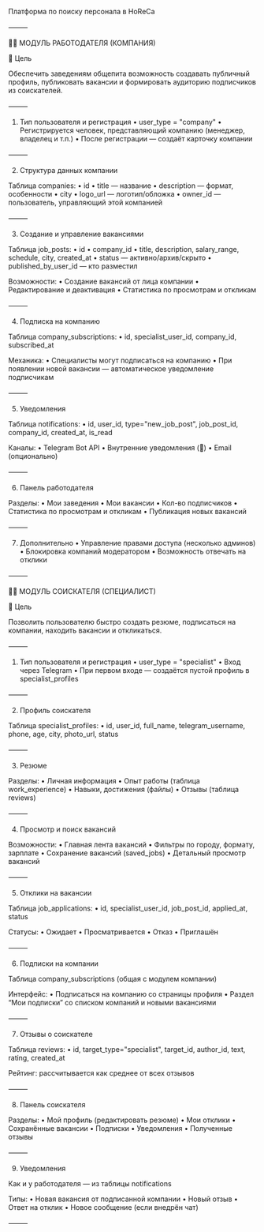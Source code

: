 Платформа по поиску персонала в HoReCa

⸻

👨‍💼 МОДУЛЬ РАБОТОДАТЕЛЯ (КОМПАНИЯ)

🎯 Цель

Обеспечить заведениям общепита возможность создавать публичный профиль, публиковать вакансии и формировать аудиторию подписчиков из соискателей.

⸻

1. Тип пользователя и регистрация
	•	user_type = "company"
	•	Регистрируется человек, представляющий компанию (менеджер, владелец и т.п.)
	•	После регистрации — создаёт карточку компании

⸻

2. Структура данных компании

Таблица companies:
	•	id
	•	title — название
	•	description — формат, особенности
	•	city
	•	logo_url — логотип/обложка
	•	owner_id — пользователь, управляющий этой компанией

⸻

3. Создание и управление вакансиями

Таблица job_posts:
	•	id
	•	company_id
	•	title, description, salary_range, schedule, city, created_at
	•	status — активно/архив/скрыто
	•	published_by_user_id — кто разместил

Возможности:
	•	Создание вакансий от лица компании
	•	Редактирование и деактивация
	•	Статистика по просмотрам и откликам

⸻

4. Подписка на компанию

Таблица company_subscriptions:
	•	id, specialist_user_id, company_id, subscribed_at

Механика:
	•	Специалисты могут подписаться на компанию
	•	При появлении новой вакансии — автоматическое уведомление подписчикам

⸻

5. Уведомления

Таблица notifications:
	•	id, user_id, type="new_job_post", job_post_id, company_id, created_at, is_read

Каналы:
	•	Telegram Bot API
	•	Внутренние уведомления (🔔)
	•	Email (опционально)

⸻

6. Панель работодателя

Разделы:
	•	Мои заведения
	•	Мои вакансии
	•	Кол-во подписчиков
	•	Статистика по просмотрам и откликам
	•	Публикация новых вакансий

⸻

7. Дополнительно
	•	Управление правами доступа (несколько админов)
	•	Блокировка компаний модератором
	•	Возможность отвечать на отклики

⸻

👷‍♂️ МОДУЛЬ СОИСКАТЕЛЯ (СПЕЦИАЛИСТ)

🎯 Цель

Позволить пользователю быстро создать резюме, подписаться на компании, находить вакансии и откликаться.

⸻

1. Тип пользователя и регистрация
	•	user_type = "specialist"
	•	Вход через Telegram
	•	При первом входе — создаётся пустой профиль в specialist_profiles

⸻

2. Профиль соискателя

Таблица specialist_profiles:
	•	id, user_id, full_name, telegram_username, phone, age, city, photo_url, status

⸻

3. Резюме

Разделы:
	•	Личная информация
	•	Опыт работы (таблица work_experience)
	•	Навыки, достижения (файлы)
	•	Отзывы (таблица reviews)

⸻

4. Просмотр и поиск вакансий

Возможности:
	•	Главная лента вакансий
	•	Фильтры по городу, формату, зарплате
	•	Сохранение вакансий (saved_jobs)
	•	Детальный просмотр вакансий

⸻

5. Отклики на вакансии

Таблица job_applications:
	•	id, specialist_user_id, job_post_id, applied_at, status

Статусы:
	•	Ожидает
	•	Просматривается
	•	Отказ
	•	Приглашён

⸻

6. Подписки на компании

Таблица company_subscriptions (общая с модулем компании)

Интерфейс:
	•	Подписаться на компанию со страницы профиля
	•	Раздел “Мои подписки” со списком компаний и новыми вакансиями

⸻

7. Отзывы о соискателе

Таблица reviews:
	•	id, target_type="specialist", target_id, author_id, text, rating, created_at

Рейтинг: рассчитывается как среднее от всех отзывов

⸻

8. Панель соискателя

Разделы:
	•	Мой профиль (редактировать резюме)
	•	Мои отклики
	•	Сохранённые вакансии
	•	Подписки
	•	Уведомления
	•	Полученные отзывы

⸻

9. Уведомления

Как и у работодателя — из таблицы notifications

Типы:
	•	Новая вакансия от подписанной компании
	•	Новый отзыв
	•	Ответ на отклик
	•	Новое сообщение (если внедрён чат)

⸻